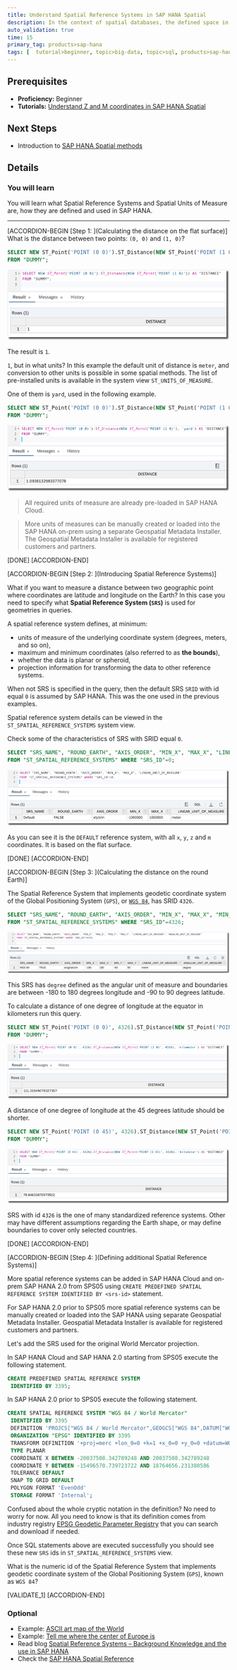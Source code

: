 ```yaml
---
title: Understand Spatial Reference Systems in SAP HANA Spatial
description: In the context of spatial databases, the defined space in which geometries are described is called a spatial reference system (SRS).
auto_validation: true
time: 15
primary_tag: products>sap-hana
tags: [  tutorial>beginner, topic>big-data, topic>sql, products>sap-hana-cloud, products>sap-hana\,-express-edition   ]
---
```


## Prerequisites  
- **Proficiency:** Beginner
 - **Tutorials:** [Understand Z and M coordinates in SAP HANA Spatial](hana-spatial-intro5-z-m-coordinates)


## Next Steps
- Introduction to [SAP HANA Spatial methods](https://developers.sap.com/group.hana-aa-spatial-methods.html)

## Details
### You will learn  
You will learn what Spatial Reference Systems and Spatial Units of Measure are, how they are defined and used in SAP HANA.

---

[ACCORDION-BEGIN [Step 1: ](Calculating the distance on the flat surface)]
What is the distance between two points: `(0, 0)` and `(1, 0)`?

```sql
SELECT NEW ST_Point('POINT (0 0)').ST_Distance(NEW ST_Point('POINT (1 0)')) AS "DISTANCE"
FROM "DUMMY";
```

![Distance in SRS=0](spatial0601b.png)

The result is `1`.

`1`, but in what units? In this example the default unit of distance is `meter`, and conversion to other units is possible in some spatial methods. The list of pre-installed units is available in the system view `ST_UNITS_OF_MEASURE`.

One of them is `yard`, used in the following example.

```sql
SELECT NEW ST_Point('POINT (0 0)').ST_Distance(NEW ST_Point('POINT (1 0)'), 'yard') AS "DISTANCE"
FROM "DUMMY";
```

![Convert to yard](spatial0603b.png)

>All required units of measure are already pre-loaded in SAP HANA Cloud.

>More units of measures can be manually created or loaded into the SAP HANA on-prem using a separate Geospatial Metadata Installer. The Geospatial Metadata Installer is available for registered customers and partners.

[DONE]
[ACCORDION-END]

[ACCORDION-BEGIN [Step 2: ](Introducing Spatial Reference Systems)]

What if you want to measure a distance between two geographic point where coordinates are latitude and longitude on the Earth? In this case you need to specify what **Spatial Reference System (`SRS`)** is used for geometries in queries.

A spatial reference system defines, at minimum:

- units of measure of the underlying coordinate system (degrees, meters, and so on),
- maximum and minimum coordinates (also referred to as __the bounds__),
- whether the data is planar or spheroid,
- projection information for transforming the data to other reference systems.

When not SRS is specified in the query, then the default SRS `SRID` with id equal `0` is assumed by SAP HANA. This was the one used in the previous examples.

Spatial reference system details can be viewed in the `ST_SPATIAL_REFERENCE_SYSTEMS` system view.

Check some of the characteristics of SRS with SRID equal `0`.

```sql
SELECT "SRS_NAME", "ROUND_EARTH", "AXIS_ORDER", "MIN_X", "MAX_X", "LINEAR_UNIT_OF_MEASURE"
FROM "ST_SPATIAL_REFERENCE_SYSTEMS" WHERE "SRS_ID"=0;
```
![SRS 0 details](spatial0602b.png)

As you can see it is the `DEFAULT` reference system, with all `x`, `y`, `z` and `m` coordinates. It is based on the flat surface.

[DONE]
[ACCORDION-END]

[ACCORDION-BEGIN [Step 3: ](Calculating the distance on the round Earth)]

The Spatial Reference System that implements geodetic coordinate system of the Global Positioning System (`GPS`), or [`WGS 84`](https://en.wikipedia.org/wiki/World_Geodetic_System#WGS84), has SRID `4326`.

```sql
SELECT "SRS_NAME", "ROUND_EARTH", "AXIS_ORDER", "MIN_X", "MAX_X", "MIN_Y", "MAX_Y", "LINEAR_UNIT_OF_MEASURE", "ANGULAR_UNIT_OF_MEASURE"
FROM "ST_SPATIAL_REFERENCE_SYSTEMS" WHERE "SRS_ID"=4326;
```
![SRS 4326](spatial0604b.png)

This SRS has `degree` defined as the angular unit of measure and boundaries are between -180 to 180 degrees longitude and -90 to 90 degrees latitude.

To calculate a distance of one degree of longitude at the equator in kilometers run this query.

```sql
SELECT NEW ST_Point('POINT (0 0)', 4326).ST_Distance(NEW ST_Point('POINT (1 0)', 4326), 'kilometer') AS "DISTANCE"
FROM "DUMMY";
```

![one degree on the equator](spatial0605b.png)

A distance of one degree of longitude at the 45 degrees latitude should be shorter.

```sql
SELECT NEW ST_Point('POINT (0 45)', 4326).ST_Distance(NEW ST_Point('POINT (1 45)', 4326), 'kilometer') AS "DISTANCE"
FROM "DUMMY";
```

![one degree on the 45deg latitude](spatial0606b.png)

SRS with id `4326` is the one of many standardized reference systems. Other may have different assumptions regarding the Earth shape, or may define boundaries to cover only selected countries.

[DONE]
[ACCORDION-END]

[ACCORDION-BEGIN [Step 4: ](Defining additional Spatial Reference Systems)]

More spatial reference systems can be added in SAP HANA Cloud and on-prem SAP HANA 2.0 from SPS05 using `CREATE PREDEFINED SPATIAL REFERENCE SYSTEM IDENTIFIED BY <srs-id>` statement.

For  SAP HANA 2.0 prior to SPS05 more spatial reference systems can be manually created or loaded into the SAP HANA using separate Geospatial Metadata Installer. Geospatial Metadata Installer is available for registered customers and partners.

Let's add the SRS used for the original World Mercator projection.

In SAP HANA Cloud and SAP HANA 2.0 starting from SPS05 execute the following statement.

```sql
CREATE PREDEFINED SPATIAL REFERENCE SYSTEM
 IDENTIFIED BY 3395;
```

In SAP HANA 2.0 prior to SPS05 execute the following statement.

```sql
CREATE SPATIAL REFERENCE SYSTEM "WGS 84 / World Mercator"
 IDENTIFIED BY 3395
 DEFINITION 'PROJCS["WGS 84 / World Mercator",GEOGCS["WGS 84",DATUM["WGS_1984",SPHEROID["WGS 84",6378137,298.257223563,AUTHORITY["EPSG","7030"]],AUTHORITY["EPSG","6326"]],PRIMEM["Greenwich",0,AUTHORITY["EPSG","8901"]],UNIT["degree",0.0174532925199433,AUTHORITY["EPSG","9122"]],AUTHORITY["EPSG","4326"]],PROJECTION["Mercator_1SP"],PARAMETER["central_meridian",0],PARAMETER["scale_factor",1],PARAMETER["false_easting",0],PARAMETER["false_northing",0],UNIT["metre",1,AUTHORITY["EPSG","9001"]],AXIS["Easting",EAST],AXIS["Northing",NORTH],AUTHORITY["EPSG","3395"]]'
 ORGANIZATION "EPSG" IDENTIFIED BY 3395
 TRANSFORM DEFINITION '+proj=merc +lon_0=0 +k=1 +x_0=0 +y_0=0 +datum=WGS84 +units=m +no_defs '   
 TYPE PLANAR
 COORDINATE X BETWEEN -20037508.342789248 AND 20037508.342789248
 COORDINATE Y BETWEEN -15496570.739723722 AND 18764656.231380586  
 TOLERANCE DEFAULT
 SNAP TO GRID DEFAULT
 POLYGON FORMAT 'EvenOdd'
 STORAGE FORMAT 'Internal';
```

Confused about the whole cryptic notation in the definition? No need to worry for now. All you need to know is that its definition comes from industry registry [EPSG Geodetic Parameter Registry](http://www.epsg.org) that you can search and download if needed.

Once SQL statements above are executed successfully you should see these new `SRS` ids in `ST_SPATIAL_REFERENCE_SYSTEMS` view.

What is the numeric id of the Spatial Reference System that implements geodetic coordinate system of the Global Positioning System (`GPS`), known as `WGS 84`?

[VALIDATE_1]
[ACCORDION-END]

### Optional
- Example: [ASCII art map of the World](https://blogs.sap.com/2017/02/13/ascii-art-map-of-the-world-using-sap-hana-geospatial-processing/)
- Example: [Tell me where the center of Europe is](https://blogs.sap.com/2017/04/11/sap-hana-tell-me-where-the-center-of-europe-is/)
- Read blog [Spatial Reference Systems – Background Knowledge and the use in SAP HANA](https://archive.sap.com/documents/docs/DOC-75363)
- Check the [SAP HANA Spatial Reference](https://help.sap.com/viewer/bc9e455fe75541b8a248b4c09b086cf5/2020_04_QRC/en-US/7a2ea357787c101488ecd1b725836f07.html)
